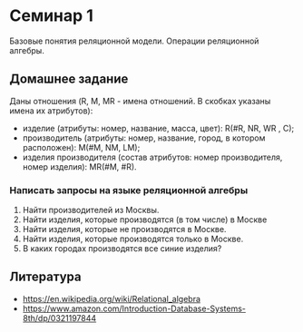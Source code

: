 # Семинар 1
Базовые понятия реляционной модели. Операции реляционной алгебры.

## Домашнее задание
Даны отношения (R, M, MR - имена отношений. В скобках указаны имена их атрибутов):
* изделие (атрибуты: номер, название, масса, цвет): R(#R, NR, WR , C);
* производитель (атрибуты: номер, название, город, в котором расположен): M(#M, NM, LM);
* изделия производителя (состав атрибутов: номер производителя, номер изделия): MR(#M, #R).

### Написать запросы на языке реляционной алгебры
1. Найти производителей из Москвы.
2. Найти изделия, которые производятся (в том числе) в Москве
3. Найти изделия, которые не производятся в Москве.
4. Найти изделия, которые производятся только в Москве.
5. В каких городах производятся все синие изделия?

## Литература
* https://en.wikipedia.org/wiki/Relational_algebra
* https://www.amazon.com/Introduction-Database-Systems-8th/dp/0321197844
